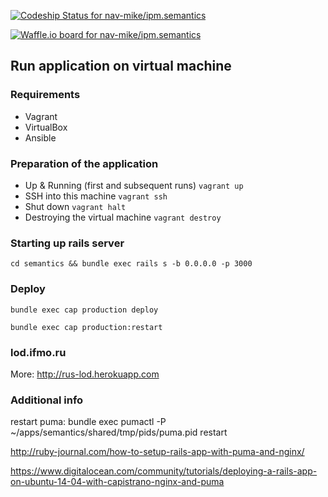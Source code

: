 [ ![Codeship Status for nav-mike/ipm.semantics](https://app.codeship.com/projects/8c692e70-6b87-0134-d5a6-6efe74dd2a57/status?branch=master)](https://app.codeship.com/projects/176963)

[ ![Waffle.io board for nav-mike/ipm.semantics](https://img.shields.io/badge/board-show-blue.svg)](https://waffle.io/nav-mike/ipm.semantics)

## Run application on virtual machine

### Requirements

* Vagrant
* VirtualBox
* Ansible

### Preparation of the application

* Up & Running (first and subsequent runs) `vagrant up`
* SSH into this machine `vagrant ssh`
* Shut down `vagrant halt`
* Destroying the virtual machine `vagrant destroy`

### Starting up rails server

`cd semantics && bundle exec rails s -b 0.0.0.0 -p 3000`

### Deploy

`bundle exec cap production deploy`

`bundle exec cap production:restart`

### lod.ifmo.ru

More: http://rus-lod.herokuapp.com

### Additional info
restart puma: bundle exec pumactl -P ~/apps/semantics/shared/tmp/pids/puma.pid restart


http://ruby-journal.com/how-to-setup-rails-app-with-puma-and-nginx/

https://www.digitalocean.com/community/tutorials/deploying-a-rails-app-on-ubuntu-14-04-with-capistrano-nginx-and-puma
